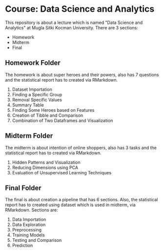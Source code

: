 # **Course:** Data Science and Analytics
This repository is about a lecture which is named "Data Science and Analytics" at Mugla Sitki Kocman University. There are 3 sections:

  + Homework
  + Midterm
  + Final

## Homework Folder
The homework is about super heroes and their powers, also has 7 questions and the statistical report has to created via RMarkdown.
  1. Dataset Importation
  2. Finding a Specific Group
  3. Removal Specific Values
  4. Summary Table
  5. Finding Some Heroes based on Features
  6. Creation of Tibble and Comparison
  7. Combination of Two Dataframes and Visualization
  
## Midterm Folder
The midterm is about intention of online shoppers, also has 3 tasks and the statistical report has to created via RMarkdown.
  1. Hidden Patterns and Visualization
  2. Reducing Dimensions using PCA
  3. Evaluation of Unsupervised Learning Techniques

## Final Folder
The final is about creation a pipeline that has 6 sections. Also, the statistical report has to created using dataset which is used in midterm, via RMarkdown. Sections are:
  1. Data Importation
  2. Data Exploration
  3. Preprocessing
  4. Training Models
  5. Testing and Comparison
  6. Prediction
